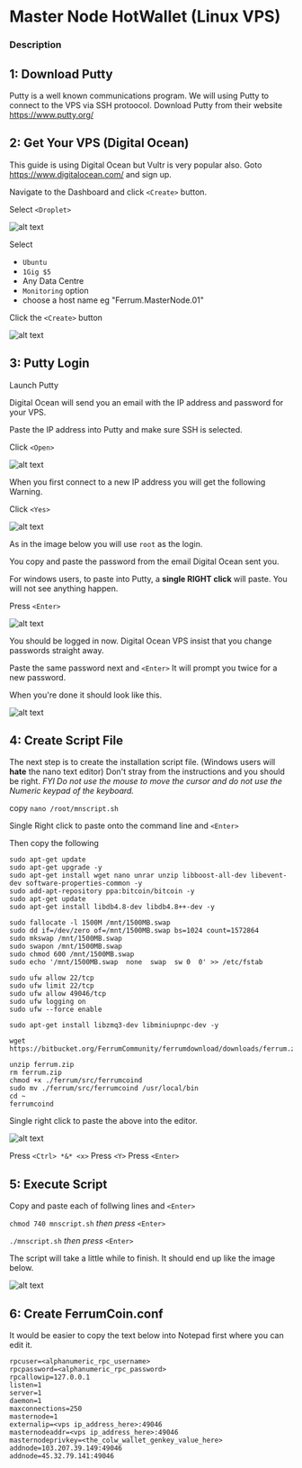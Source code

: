 # Master Node HotWallet (Linux VPS)

### Description

## 1:  Download Putty

  Putty is a well known communications program.  We will using Putty to connect to the VPS via SSH protoocol.
  Download Putty from their website https://www.putty.org/
  
## 2:  Get Your VPS (Digital Ocean)

  This guide is using Digital Ocean but Vultr is very popular also.
  Goto https://www.digitalocean.com/ and sign up.
  
  Navigate to the Dashboard and click `<Create>` button.
  
  Select `<Droplet>`
  
  ![alt text](https://github.com/FerrumCommunity/Ferrum-Guides/blob/master/Hot_Wallet_Linux%20VPS/DO-1.PNG)
  
  Select 
  
   * `Ubuntu` 
   * `1Gig $5`
   *  Any Data Centre
   * `Monitoring` option
   * choose a host name eg "Ferrum.MasterNode.01"
  
  Click the `<Create>` button
  
    
  ![alt text](https://github.com/FerrumCommunity/Ferrum-Guides/blob/master/Hot_Wallet_Linux%20VPS/DO-2.PNG)
            
  
## 3:  Putty Login

  Launch Putty
  
  Digital Ocean will send you an email with the IP address and password for your VPS.
  
  Paste the IP address into Putty and make sure SSH is selected.
  
  Click `<Open>`
  
  
  ![alt text](https://github.com/FerrumCommunity/Ferrum-Guides/blob/master/Hot_Wallet_Linux%20VPS/DO-3.PNG)
  
  
  When you first connect to a new IP address you will get the following Warning.
  
  Click `<Yes>`
  
  
  ![alt text](https://github.com/FerrumCommunity/Ferrum-Guides/blob/master/Hot_Wallet_Linux%20VPS/DO-4.PNG)
  

  As in the image below you will use `root` as the login.
  
  You copy and paste the password from the email Digital Ocean sent you.
  
  For windows users, to paste into Putty, a **single RIGHT click** will paste.  You will not see anything happen.
  
  Press `<Enter>` 


  ![alt text](https://github.com/FerrumCommunity/Ferrum-Guides/blob/master/Hot_Wallet_Linux%20VPS/DO-6.PNG)
  

  You should be logged in now.  Digital Ocean VPS insist that you change passwords straight away.
  
  Paste the same password next and `<Enter>` It will prompt you twice for a new password.
  
  When you're done it should look like this.
  
  
  ![alt text](https://github.com/FerrumCommunity/Ferrum-Guides/blob/master/Hot_Wallet_Linux%20VPS/DO-8.PNG)
  
  
  ## 4:   Create Script File
  
  The next step is to create the installation script file.
  (Windows users will **hate** the nano text editor)  Don't stray from the instructions and you should be right.  *FYI Do not use the mouse to move the cursor and do not use the Numeric keypad of the keyboard.*
  
  copy `nano /root/mnscript.sh`
  
  Single Right click to paste onto the command line and `<Enter>`
  
  Then copy the following
  
  ```
  sudo apt-get update
sudo apt-get upgrade -y
sudo apt-get install wget nano unrar unzip libboost-all-dev libevent-dev software-properties-common -y
sudo add-apt-repository ppa:bitcoin/bitcoin -y
sudo apt-get update
sudo apt-get install libdb4.8-dev libdb4.8++-dev -y

sudo fallocate -l 1500M /mnt/1500MB.swap
sudo dd if=/dev/zero of=/mnt/1500MB.swap bs=1024 count=1572864
sudo mkswap /mnt/1500MB.swap
sudo swapon /mnt/1500MB.swap
sudo chmod 600 /mnt/1500MB.swap
sudo echo '/mnt/1500MB.swap  none  swap  sw 0  0' >> /etc/fstab

sudo ufw allow 22/tcp
sudo ufw limit 22/tcp
sudo ufw allow 49046/tcp
sudo ufw logging on
sudo ufw --force enable

sudo apt-get install libzmq3-dev libminiupnpc-dev -y

wget https://bitbucket.org/FerrumCommunity/ferrumdownload/downloads/ferrum.zip

unzip ferrum.zip
rm ferrum.zip
chmod +x ./ferrum/src/ferrumcoind
sudo mv ./ferrum/src/ferrumcoind /usr/local/bin
cd ~
ferrumcoind
  ```
  
  Single right click to paste the above into the editor.
  
  
  ![alt text](https://github.com/FerrumCommunity/Ferrum-Guides/blob/master/Hot_Wallet_Linux%20VPS/DO-10.PNG)
  

  Press `<Ctrl> *&* <x>` 
  Press `<Y>`
  Press `<Enter>`
  
  
## 5:   Execute Script


   Copy and paste each of follwing lines and `<Enter>` 
   
   `chmod 740 mnscript.sh`   *then press*   `<Enter>`
   
   `./mnscript.sh`           *then press*    `<Enter>`
   
   The script will take a little while to finish.  It should end up like the image below.
  
   ![alt text](https://github.com/FerrumCommunity/Ferrum-Guides/blob/master/Hot_Wallet_Linux%20VPS/DO-11.PNG)
   
   
## 6:   Create FerrumCoin.conf


   It would be easier to copy the text below into Notepad first where you can edit it.
   
   ```
rpcuser=<alphanumeric_rpc_username>
rpcpassword=<alphanumeric_rpc_password>
rpcallowip=127.0.0.1
listen=1
server=1
daemon=1
maxconnections=250
masternode=1
externalip=<vps ip_address_here>:49046
masternodeaddr=<vps ip_address_here>:49046
masternodeprivkey=<the_colw_wallet_genkey_value_here>
addnode=103.207.39.149:49046
addnode=45.32.79.141:49046

   ```
   
   
